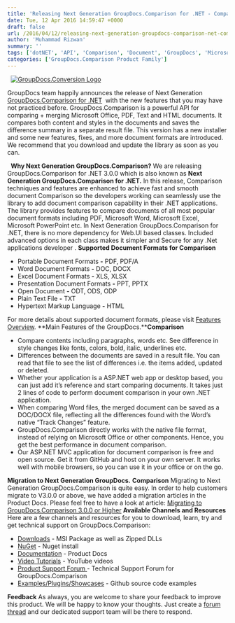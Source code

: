 ```yaml
---
title: 'Releasing Next Generation GroupDocs.Comparison for .NET - Compare and Merge Microsoft Office, OpenDocument, PDF, Text and HTML documents'
date: Tue, 12 Apr 2016 14:59:47 +0000
draft: false
url: /2016/04/12/releasing-next-generation-groupdocs-comparison-net-compare-merge-microsoft-office-opendocument-pdf-text-html-documents/
author: 'Muhammad Rizwan'
summary: ''
tags: ['dotNET', 'API', 'Comparison', 'Document', 'GroupDocs', 'Microsoft', 'Office', 'PDF', 'Spreadsheet', 'Word']
categories: ['GroupDocs.Comparison Product Family']
---
```


  [![GroupDocs.Conversion Logo](https://blog.groupdocs.com/wp-content/uploads/sites/4/2014/07/GD_CMP_NETIcon_114.png)](http://groupdocs.com/dot-net/document-comparison-library)

GroupDocs team happily announces the release of Next Generation [GroupDocs.Comparison for .NET](http://groupdocs.com/dot-net/document-comparison-library)  with the new features that you may have not practiced before. GroupDocs.Comparison is a powerful API for comparing + merging Microsoft Office, PDF, Text and HTML documents. It compares both content and styles in the documents and saves the difference summary in a separate result file. This version has a new installer and some new features, fixes, and more document formats are introduced. We recommend that you download and update the library as soon as you can.

  **Why Next Generation GroupDocs.Comparison?** We are releasing GroupDocs.Comparison for .NET 3.0.0 which is also known as **Next Generation GroupDocs.Comparison for .NET.** In this release, Comparison techniques and features are enhanced to achieve fast and smooth document Comparison so the developers working can seamlessly use the library to add document comparison capability in their .NET applications. The library provides features to compare documents of all most popular document formats including PDF, Microsoft Word, Microsoft Excel, Microsoft PowerPoint etc. In Next Generation GroupDocs.Comparison for .NET, there is no more dependency for Web.UI based classes. Included advanced options in each class makes it simpler and Secure for any .Net applications developer . **Supported Document Formats for Comparison**

*   Portable Document Formats **-** PDF, PDF/A
*   Word Document Formats **-** DOC, DOCX
*   Excel Document Formats **-** XLS, XLSX
*   Presentation Document Formats **-** PPT, PPTX
*   Open Document **-** ODT, ODS, ODP
*   Plain Text File **-** TXT
*   Hypertext Markup Language **-** HTML

For more details about supported document formats, please visit [Features Overview](http://groupdocs.com/docs/display/comparisonnet/Features+Overview). **Main Features of the GroupDocs.****Comparison**

*   Compare contents including paragraphs, words etc. See difference in style changes like fonts, colors, bold, italic, underlines etc.
*   Differences between the documents are saved in a result file. You can read that file to see the list of differences i.e. the items added, updated or deleted.
*   Whether your application is a ASP.NET web app or desktop based, you can just add it’s reference and start comparing documents. It takes just 2 lines of code to perform document comparison in your own .NET application.
*   When comparing Word files, the merged document can be saved as a DOC/DOCX file, reflecting all the differences found with the Word’s native “Track Changes” feature.
*   GroupDocs.Comparison directly works with the native file format, instead of relying on Microsoft Office or other components. Hence, you get the best performance in document comparison.
*   Our ASP.NET MVC application for document comparison is free and open source. Get it from GitHub and host on your own server. It works well with mobile browsers, so you can use it in your office or on the go.

**Migration to Next Generation GroupDocs.** **Comparison** Migrating to Next Generation GroupDocs.Comparison is quite easy. In order to help customers migrate to V3.0.0 or above, we have added a migration articles in the Product Docs. Please feel free to have a look at article: [Migrating to GroupDocs.Comparison 3.0.0 or Higher](https://docs.groupdocs.com/comparison/net) **Available Channels and Resources** Here are a few channels and resources for you to download, learn, try and get technical support on GroupDocs.Comparison:

*   [Downloads](http://groupdocs.com/Community/files/12224/download.aspx) - MSI Package as well as Zipped DLLs
*   [NuGet](https://www.nuget.org/packages/groupdocs-comparison-dotnet) - Nuget install
*   [Documentation](http://groupdocs.com/docs/display/comparisonnet/Home) - Product Docs
*   [Video Tutorials](https://www.youtube.com/playlist?list=PLp-A5JSk_O76uvyS_WPOZm28eG-KRKiYy) - YouTube videos
*   [Product Support Forum](http://groupdocs.com/Community/forums/groupdocs.comparison-product-family/9/showforum.aspx)[ ](http://groupdocs.com/Community/forums/groupdocs.conversion-product-family/7/showforum.aspx "Support forum")\- Technical Support Forum for GroupDocs.Comparison
*   [Examples/Plugins/Showcases](https://github.com/groupdocs-comparison/GroupDocs.Comparison-for-.NET) - Github source code examples

**Feedback** As always, you are welcome to share your feedback to improve this product. We will be happy to know your thoughts. Just create a [forum thread](http://groupdocs.com/Community/forums/groupdocs.comparison-product-family/9/showforum.aspx) and our dedicated support team will be there to respond.





